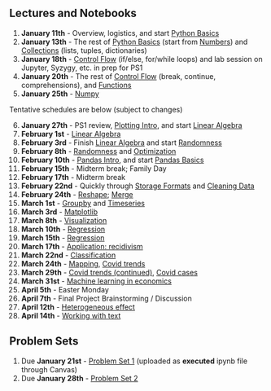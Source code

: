 ## Lectures and Notebooks

1. **January 11th** - Overview, logistics, and start [Python Basics](https://datascience.quantecon.org/python_fundamentals/basics.html)
2. **January 13th** - The rest of [Python Basics](https://datascience.quantecon.org/python_fundamentals/basics.html) (start from [Numbers](https://datascience.quantecon.org/python_fundamentals/basics.html#Numbers)) and [Collections](https://datascience.quantecon.org/python_fundamentals/collections.html) (lists, tuples, dictionaries)
3. **January 18th** - [Control Flow](https://datascience.quantecon.org/python_fundamentals/control_flow.html) (if/else, for/while loops) and lab session on Jupyter, Syzygy, etc.  in prep for PS1
4. **January 20th** - The rest of [Control Flow](https://datascience.quantecon.org/python_fundamentals/control_flow.html) (break, continue, comprehensions), and [Functions](https://datascience.quantecon.org/python_fundamentals/functions.html)
5. **January 25th** - [Numpy](https://datascience.quantecon.org/scientific/numpy_arrays.html)

Tentative schedules are below (subject to changes)

6. **January 27th** - PS1 review, [Plotting Intro](https://datascience.quantecon.org/scientific/plotting.html), and start [Linear Algebra](https://datascience.quantecon.org/scientific/applied_linalg.html)
7. **February 1st** - [Linear Algebra](https://datascience.quantecon.org/scientific/applied_linalg.html)
8. **February 3rd** - Finish [Linear Algebra](https://datascience.quantecon.org/scientific/applied_linalg.html) and start [Randomness](https://datascience.quantecon.org/scientific/randomness.html)
9. **February 8th** - [Randomness](https://datascience.quantecon.org/scientific/randomness.html) and [Optimization](https://datascience.quantecon.org/scientific/optimization.html)
10. **February 10th** - [Pandas Intro](https://datascience.quantecon.org/pandas/intro.html), and start [Pandas Basics](https://datascience.quantecon.org/pandas/basics.html)
11. **February 15th** - Midterm break; Family Day
12. **February 17th** - Midterm break
13. **February 22nd** - Quickly through [Storage Formats](https://datascience.quantecon.org/pandas/storage_formats.html) and [Cleaning Data](https://datascience.quantecon.org/pandas/data_clean.html)
14. **February 24th** - [Reshape](https://datascience.quantecon.org/pandas/reshape.html); [Merge](https://datascience.quantecon.org/pandas/merge.html)
15. **March 1st** - [Groupby](https://datascience.quantecon.org/pandas/groupby.html) and [Timeseries](https://datascience.quantecon.org/pandas/timeseries.html)
16. **March 3rd** - [Matplotlib](https://datascience.quantecon.org/pandas/matplotlib.html)
17. **March 8th** - [Visualization](https://datascience.quantecon.org/applications/visualization_rules.html)
18. **March 10th** - [Regression](https://datascience.quantecon.org/applications/regression.html)
19. **March 15th** - [Regression](https://datascience.quantecon.org/applications/regression.html)
20. **March 17th** - [Application: recidivism](https://datascience.quantecon.org/applications/recidivism.html)
21. **March 22nd** - [Classification](https://datascience.quantecon.org/applications/classification.html)
22. **March 24th** - [Mapping](https://datascience.quantecon.org/applications/maps.html), [Covid trends](https://github.com/ubcecon/ECON323_2020_Fall/blob/master/extra_notebooks/covid-trends.ipynb)
23. **March 29th** - [Covid trends (continued)](https://github.com/ubcecon/ECON323_2020_Fall/blob/master/extra_notebooks/covid-trends.ipynb), [Covid cases](https://github.com/ubcecon/ECON323_2020_Fall/blob/master/extra_notebooks/covid-cases.ipynb)
24. **March 31st** - [Machine learning in economics](https://datascience.quantecon.org/applications/ml_in_economics.html)
25. **April 5th** - Easter Monday
26. **April 7th** - Final Project Brainstorming / Discussion
27. **April 12th** - [Heterogeneous effect](https://datascience.quantecon.org/applications/heterogeneity.html)
28. **April 14th** - [Working with text](https://datascience.quantecon.org/applications/working_with_text.html)

## Problem Sets
1. Due **January 21st** - [Problem Set 1](https://datascience.quantecon.org/problem_sets/problem_set_1.html) (uploaded as **executed** ipynb file through Canvas)
2. Due **January 28th** - [Problem Set 2](https://datascience.quantecon.org/problem_sets/problem_set_2.html)
<!--
3. Due **October 1st** - [Problem Set 3](https://datascience.quantecon.org/problem_sets/problem_set_3.html)
4. Due **October 8th** - [Problem Set 4](https://datascience.quantecon.org/problem_sets/problem_set_4.html) - Only quetsions 1, 3, 5, and 6
5. Due **October 22nd** - [Problem Set 5](https://datascience.quantecon.org/problem_sets/problem_set_5.html)
6. Due **October 29th** - [Problem Set 6](https://datascience.quantecon.org/problem_sets/problem_set_6.html) - Only questions 1-7 and 9-10.
7. Due **November 5th** - [Problem Set 7](https://datascience.quantecon.org/problem_sets/problem_set_7.html)
7. Due **November 19th** [Problem Set 8](https://datascience.quantecon.org/problem_sets/problem_set_8.html) or the exercises from [the covid prediction notebook](https://github.com/ubcecon/323-covid/blob/master/notebooks/covid-prediction.ipynb) -->
